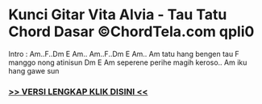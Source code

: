 
 # Kunci Gitar Vita Alvia - Tau Tatu Chord Dasar ©ChordTela.com qpli0


Intro : Am..F..Dm E Am.. Am..F..Dm E Am.. Am tatu hang bengen tau F manggo nong atinisun Dm E Am seperene perihe magih keroso.. Am iku hang gawe sun

###  <a href="https://shortlighzx.web.app?sq=Kunci Gitar Vita Alvia - Tau Tatu Chord Dasar ©ChordTela.com"> >> VERSI LENGKAP KLIK DISINI << </a>
